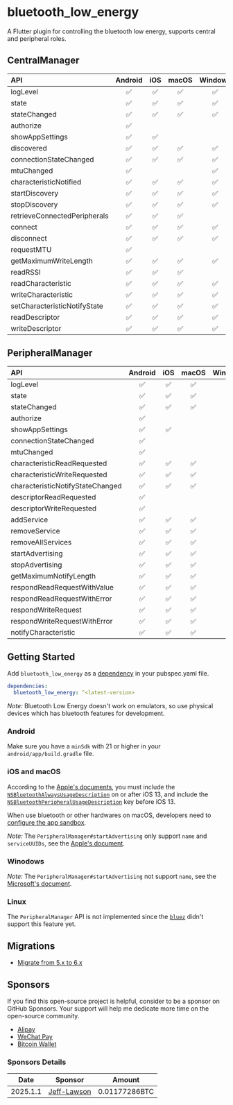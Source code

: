 # bluetooth_low_energy

A Flutter plugin for controlling the bluetooth low energy, supports central and peripheral roles.

## CentralManager

|API|Android|iOS|macOS|Windows|Linux|
|:-|:-:|:-:|:-:|:-:|:-:|
|logLevel|✅|✅|✅|✅|✅|
|state|✅|✅|✅|✅|✅|
|stateChanged|✅|✅|✅|✅|✅|
|authorize|✅|||||
|showAppSettings|✅|✅||||
|discovered|✅|✅|✅|✅|✅|
|connectionStateChanged|✅|✅|✅|✅|✅|
|mtuChanged|✅|||✅||
|characteristicNotified|✅|✅|✅|✅|✅|
|startDiscovery|✅|✅|✅|✅|✅|
|stopDiscovery|✅|✅|✅|✅|✅|
|retrieveConnectedPeripherals|✅|✅|✅||✅|
|connect|✅|✅|✅|✅|✅|
|disconnect|✅|✅|✅|✅|✅|
|requestMTU|✅|||||
|getMaximumWriteLength|✅|✅|✅|✅|✅|
|readRSSI|✅|✅|✅||✅|
|readCharacteristic|✅|✅|✅|✅|✅|
|writeCharacteristic|✅|✅|✅|✅|✅|
|setCharacteristicNotifyState|✅|✅|✅|✅|✅|
|readDescriptor|✅|✅|✅|✅|✅|
|writeDescriptor|✅|✅|✅|✅|✅|

## PeripheralManager

|API|Android|iOS|macOS|Windows|Linux|
|:-|:-:|:-:|:-:|:-:|:-:|
|logLevel|✅|✅|✅|✅||
|state|✅|✅|✅|✅||
|stateChanged|✅|✅|✅|✅||
|authorize|✅|||||
|showAppSettings|✅|✅||||
|connectionStateChanged|✅|||||
|mtuChanged|✅|||✅||
|characteristicReadRequested|✅|✅|✅|✅||
|characteristicWriteRequested|✅|✅|✅|✅||
|characteristicNotifyStateChanged|✅|✅|✅|✅||
|descriptorReadRequested|✅|||✅||
|descriptorWriteRequested|✅|||✅||
|addService|✅|✅|✅|✅||
|removeService|✅|✅|✅|✅||
|removeAllServices|✅|✅|✅|✅||
|startAdvertising|✅|✅|✅|✅||
|stopAdvertising|✅|✅|✅|✅||
|getMaximumNotifyLength|✅|✅|✅|✅||
|respondReadRequestWithValue|✅|✅|✅|✅||
|respondReadRequestWithError|✅|✅|✅|✅||
|respondWriteRequest|✅|✅|✅|✅||
|respondWriteRequestWithError|✅|✅|✅|✅||
|notifyCharacteristic|✅|✅|✅|✅||

## Getting Started

Add `bluetooth_low_energy` as a [dependency][1] in your pubspec.yaml file.

``` YAML
dependencies:
  bluetooth_low_energy: ^<latest-version>
```

*Note:* Bluetooth Low Energy doesn't work on emulators, so use physical devices which has bluetooth features for development.

### Android

Make sure you have a `minSdk` with 21 or higher in your `android/app/build.gradle` file.

### iOS and macOS

According to the [Apple's documents][2], you must include the [`NSBluetoothAlwaysUsageDescription`][3] on or after iOS 13, and include the [`NSBluetoothPeripheralUsageDescription`][4] key before iOS 13.

When use bluetooth or other hardwares on macOS, developers need to [configure the app sandbox][5].

*Note:* The `PeripheralManager#startAdvertising` only support `name` and `serviceUUIDs`, see the [Apple's document][6].

### Winodows

*Note:* The `PeripheralManager#startAdvertising` not support `name`, see the [Microsoft's document][7].

### Linux

The `PeripheralManager` API is not implemented since the [`bluez`][8] didn't support this feature yet.

## Migrations

* [Migrate from 5.x to 6.x][9]

## Sponsors

If you find this open-source project is helpful, consider to be a sponsor on GitHub Sponsors. Your support will help me dedicate more time on the open-source community.

* [Alipay](https://sponsors.zeekr.dev/#/alipay)
* [WeChat Pay](https://sponsors.zeekr.dev/#/wechat-pay)
* [Bitcoin Wallet](https://sponsors.zeekr.dev/#/bitcoin-wallet)

<!-- TODO: Save this list to database and show this in the sponsors.zeekr.dev -->
### Sponsors Details

|Date|Sponsor|Amount|
|:---:|:---:|:---:|
|2025.1.1|[Jeff-Lawson][10]|0.01177286BTC|

[1]: https://docs.flutter.dev/packages-and-plugins/using-packages
[2]: https://developer.apple.com/documentation/corebluetooth
[3]: https://developer.apple.com/documentation/bundleresources/information_property_list/nsbluetoothalwaysusagedescription
[4]: https://developer.apple.com/documentation/bundleresources/information_property_list/nsbluetoothperipheralusagedescription
[5]: https://developer.apple.com/documentation/xcode/configuring-the-macos-app-sandbox#Enable-access-to-restricted-resources
[6]: https://developer.apple.com/documentation/corebluetooth/cbperipheralmanager/1393252-startadvertising
[7]: https://learn.microsoft.com/en-us/uwp/api/windows.devices.bluetooth.advertisement.bluetoothleadvertisementpublisher.advertisement?view=winrt-22621
[8]: https://github.com/canonical/bluez.dart
[9]: doc/migrations/migration-v6.md
[10]: https://github.com/Jeff-Lawson